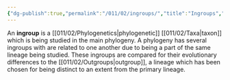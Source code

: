 ```yaml
---
{"dg-publish":true,"permalink":"/011/02/ingroups/","title":"Ingroups","tags":["BIOL422"],"created":"2024-09-26T13:45:04.094-07:00","updated":"2024-09-26T15:20:04.791-07:00"}
---
```


An **ingroup** is a [[011/02/Phylogenetics\|phylogenetic]] [[011/02/Taxa\|taxon]] which is being studied in the main phylogeny. A phylogeny has several ingroups with are related to one another due to being a part of the same lineage being studied. These ingroups are compared for their evolutionary differences to the [[011/02/Outgroups\|outgroup]], a lineage which has been chosen for being distinct to an extent from the primary lineage.